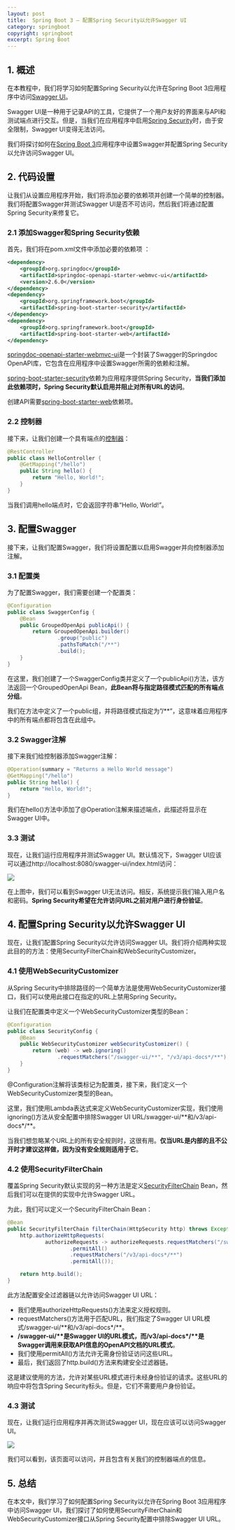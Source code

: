 ```yaml
---
layout: post
title:  Spring Boot 3 – 配置Spring Security以允许Swagger UI
category: springboot
copyright: springboot
excerpt: Spring Boot
---
```


## 1. 概述

在本教程中，我们将学习如何配置Spring Security以允许在Spring Boot 3应用程序中访问[Swagger UI](https://www.baeldung.com/swagger-2-documentation-for-spring-rest-api)。

Swagger UI是一种用于记录API的工具，它提供了一个用户友好的界面来与API和测试端点进行交互。但是，当我们在应用程序中启用[Spring Security](https://www.baeldung.com/spring-boot-security-autoconfiguration)时，由于安全限制，Swagger UI变得无法访问。

我们将探讨如何在[Spring Boot 3](https://www.baeldung.com/spring-boot-3-spring-6-new)应用程序中设置Swagger并配置Spring Security以允许访问Swagger UI。

## 2. 代码设置

让我们从设置应用程序开始，我们将添加必要的依赖项并创建一个简单的控制器。我们将配置Swagger并测试Swagger UI是否不可访问，然后我们将通过配置Spring Security来修复它。

### 2.1 添加Swagger和Spring Security依赖

首先，我们将在pom.xml文件中添加必要的依赖项 ：

```xml
<dependency>
    <groupId>org.springdoc</groupId>
    <artifactId>springdoc-openapi-starter-webmvc-ui</artifactId>
    <version>2.6.0</version>
</dependency>
<dependency>
    <groupId>org.springframework.boot</groupId>
    <artifactId>spring-boot-starter-security</artifactId>
</dependency>
<dependency>
    <groupId>org.springframework.boot</groupId>
    <artifactId>spring-boot-starter-web</artifactId>
</dependency>
```

[springdoc-openapi-starter-webmvc-ui](https://mvnrepository.com/artifact/org.springdoc/springdoc-openapi-starter-webmvc-ui)是一个封装了Swagger的Springdoc OpenAPI库，它包含在应用程序中设置Swagger所需的依赖和注解。

[spring-boot-starter-security](https://mvnrepository.com/artifact/org.springframework.boot/spring-boot-starter-security)依赖为应用程序提供Spring Security，**当我们添加此依赖项时，Spring Security默认启用并阻止对所有URL的访问**。

创建API需要[spring-boot-starter-web](https://mvnrepository.com/artifact/org.springframework.boot/spring-boot-starter-web)依赖项。

### 2.2 控制器

接下来，让我们创建一个具有端点的[控制器](https://www.baeldung.com/spring-controllers)：

```java
@RestController
public class HelloController {
    @GetMapping("/hello")
    public String hello() {
        return "Hello, World!";
    }
}
```

当我们调用hello端点时，它会返回字符串“Hello, World!”。

## 3. 配置Swagger

接下来，让我们配置Swagger，我们将设置配置以启用Swagger并向控制器添加注解。

### 3.1 配置类

为了配置Swagger，我们需要创建一个配置类：

```java
@Configuration
public class SwaggerConfig {
    @Bean
    public GroupedOpenApi publicApi() {
        return GroupedOpenApi.builder()
                .group("public")
                .pathsToMatch("/**")
                .build();
    }
}
```

在这里，我们创建了一个SwaggerConfig类并定义了一个publicApi()方法，该方法返回一个GroupedOpenApi Bean，**此Bean将与指定路径模式匹配的所有端点分组**。

我们在方法中定义了一个public组，并将路径模式指定为”/\*\*”，这意味着应用程序中的所有端点都将包含在此组中。

### 3.2 Swagger注解

接下来我们给控制器添加Swagger注解：

```java
@Operation(summary = "Returns a Hello World message")
@GetMapping("/hello")
public String hello() {
    return "Hello, World!";
}
```

我们在hello()方法中添加了@Operation注解来描述端点，此描述将显示在Swagger UI中。

### 3.3 测试

现在，让我们运行应用程序并测试Swagger UI。默认情况下，Swagger UI应该可以通过http://localhost:8080/swagger-ui/index.html访问：

![](/assets/images/2025/springboot/javaspringsecuritypermitswaggerui01.png)

在上图中，我们可以看到Swagger UI无法访问。相反，系统提示我们输入用户名和密码。**Spring Security希望在允许访问URL之前对用户进行身份验证**。

## 4. 配置Spring Security以允许Swagger UI

现在，让我们配置Spring Security以允许访问Swagger UI。我们将介绍两种实现此目的的方法：使用SecurityFilterChain和WebSecurityCustomizer。

### 4.1 使用WebSecurityCustomizer

从Spring Security中排除路径的一个简单方法是使用WebSecurityCustomizer接口，我们可以使用此接口在指定的URL上禁用Spring Security。

让我们在配置类中定义一个WebSecurityCustomizer类型的Bean：

```java
@Configuration
public class SecurityConfig {
    @Bean
    public WebSecurityCustomizer webSecurityCustomizer() {
        return (web) -> web.ignoring()
                .requestMatchers("/swagger-ui/**", "/v3/api-docs*/**");
    }
}
```

@Configuration注解将该类标记为配置类，接下来，我们定义一个WebSecurityCustomizer类型的Bean。

这里，我们使用Lambda表达式来定义WebSecurityCustomizer实现，我们使用ignoring()方法从安全配置中排除Swagger UI URL/swagger-ui/\*\*和/v3/api-docs\*/\*\*。

当我们想忽略某个URL上的所有安全规则时，这很有用。**仅当URL是内部的且不公开时才建议这样做，因为没有安全规则适用于它**。

### 4.2 使用SecurityFilterChain

覆盖Spring Security默认实现的另一种方法是定义[SecurityFilterChain](https://www.baeldung.com/java-config-spring-security#HTTP=) Bean，然后我们可以在提供的实现中允许Swagger URL。

为此，我们可以定义一个SecurityFilterChain Bean：

```java
@Bean
public SecurityFilterChain filterChain(HttpSecurity http) throws Exception {
    http.authorizeHttpRequests(
            authorizeRequests -> authorizeRequests.requestMatchers("/swagger-ui/**")
                    .permitAll()
                    .requestMatchers("/v3/api-docs*/**")
                    .permitAll());

    return http.build();
}
```

此方法配置安全过滤器链以允许访问Swagger UI URL：

- 我们使用authorizeHttpRequests()方法来定义授权规则。
- requestMatchers()方法用于匹配URL，我们指定了Swagger UI URL模式/swagger-ui/\*\*和/v3/api-docs\*/\*\*。
- **/swagger-ui/\*\*是Swagger UI的URL模式，而/v3/api-docs\*/\*\*是Swagger调用来获取API信息的OpenAPI文档的URL模式**。
- 我们使用permitAll()方法允许无需身份验证访问这些URL。
- 最后，我们返回了http.build()方法来构建安全过滤器链。

这是建议使用的方法，允许对某些URL模式进行未经身份验证的请求。这些URL的响应中将包含Spring Security标头。但是，它们不需要用户身份验证。

### 4.3 测试

现在，让我们运行应用程序并再次测试Swagger UI，现在应该可以访问Swagger UI。

![](/assets/images/2025/springboot/javaspringsecuritypermitswaggerui02.png)

我们可以看到，该页面可以访问，并且包含有关我们的控制器端点的信息。

## 5. 总结

在本文中，我们学习了如何配置Spring Security以允许在Spring Boot 3应用程序中访问Swagger UI，我们探讨了如何使用SecurityFilterChain和WebSecurityCustomizer接口从Spring Security配置中排除Swagger UI URL。